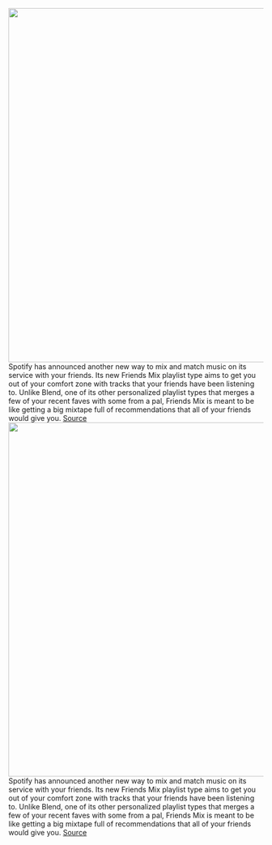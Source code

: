 <img src='https://cdn.vox-cdn.com/thumbor/HiEFizPRwuGeCU1jgI4wBznrpB4=/0x0:2040x1360/1200x0/filters:focal(0x0:2040x1360):no_upscale()/cdn.vox-cdn.com/uploads/chorus_asset/file/23906756/friendsmixshot.jpg' width='700px' /><br/>
Spotify has announced another new way to mix and match music on its service with your friends. Its new Friends Mix playlist type aims to get you out of your comfort zone with tracks that your friends have been listening to. Unlike Blend, one of its other personalized playlist types that merges a few of your recent faves with some from a pal, Friends Mix is meant to be like getting a big mixtape full of recommendations that all of your friends would give you.
<a href='https://www.theverge.com/2022/7/28/23282174/spotify-friends-mix-playlist-music-sharing-feature-ios-desktop'> Source <a/><img src='https://cdn.vox-cdn.com/thumbor/HiEFizPRwuGeCU1jgI4wBznrpB4=/0x0:2040x1360/1200x0/filters:focal(0x0:2040x1360):no_upscale()/cdn.vox-cdn.com/uploads/chorus_asset/file/23906756/friendsmixshot.jpg' width='700px' /><br/>
Spotify has announced another new way to mix and match music on its service with your friends. Its new Friends Mix playlist type aims to get you out of your comfort zone with tracks that your friends have been listening to. Unlike Blend, one of its other personalized playlist types that merges a few of your recent faves with some from a pal, Friends Mix is meant to be like getting a big mixtape full of recommendations that all of your friends would give you.
<a href='https://www.theverge.com/2022/7/28/23282174/spotify-friends-mix-playlist-music-sharing-feature-ios-desktop'> Source <a/>
